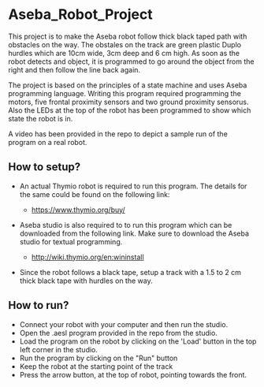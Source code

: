 # Aseba_Robot_Project

This project is to make the Aseba robot follow thick black taped path with obstacles on the way. The obstales on the track are green plastic Duplo hurdles which are 10cm wide, 3cm deep and 6 cm high. As soon as the robot detects and object, it is programmed to go around the object from the right and then follow the line back again. 

The project is based on the principles of a state machine and uses Aseba programming language. Writing this program required programming the motors, five frontal proximity sensors and two ground proximity sensorus. Also the LEDs at the top of the robot has been programmed to show which state the robot is in. 

A video has been provided in the repo to depict a sample run of the program on a real robot. 

## How to setup?

* An actual Thymio robot is required to run this program. The details for the same could be found on the following link:
  - https://www.thymio.org/buy/

* Aseba studio is also required to to run this program which can be downloaded from the following link. Make sure to download the Aseba studio for textual programming. 
  - http://wiki.thymio.org/en:wininstall

* Since the robot follows a black tape, setup a track with a 1.5 to 2 cm thick black tape with hurdles on the way.

## How to run?

* Connect your robot with your computer and then run the studio. 
* Open the .aesl program provided in the repo from the studio.
* Load the program on the robot by clicking on the 'Load' button in the top left corner in the studio. 
* Run the program by clicking on the "Run" button
* Keep the robot at the starting point of the track
* Press the arrow button, at the top of robot, pointing towards the front. 




